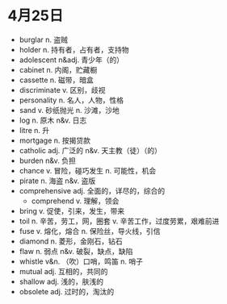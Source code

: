 # 4月25日

- burglar n. 盗贼
- holder n. 持有者，占有者，支持物
- adolescent n&adj. 青少年（的）
- cabinet n. 内阁，贮藏橱
- cassette n. 磁带，暗盒
- discriminate v. 区别，歧视
- personality n. 名人，人物，性格
- sand v. 砂纸抛光 n. 沙滩，沙地
- log n. 原木 n&v. 日志
- litre n. 升
- mortgage n. 按揭贷款
- catholic adj. 广泛的 n&v. 天主教（徒）（的）
- burden n&v. 负担
- chance v. 冒险，碰巧发生 n. 可能性，机会
- pirate n. 海盗 n&v. 盗版
- comprehensive adj. 全面的，详尽的，综合的
  - comprehend v. 理解，领会
- bring v. 促使，引来，发生，带来
- toil n. 辛苦，劳工，网，圈套 v. 辛苦工作，过度劳累，艰难前进
- fuse v. 熔化，熔合 n. 保险丝，导火线，引信
- diamond n. 菱形，金刚石，钻石
- flaw n. 弱点 n&v. 破裂，缺点，缺陷
- whistle v&n. （吹）口哨，鸣笛 n. 哨子
- mutual adj. 互相的，共同的
- shallow adj. 浅的，肤浅的
- obsolete adj. 过时的，淘汰的
